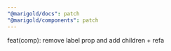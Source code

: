 ```yaml
---
"@marigold/docs": patch
"@marigold/components": patch
---
```


feat(comp): remove label prop and add children + refa
